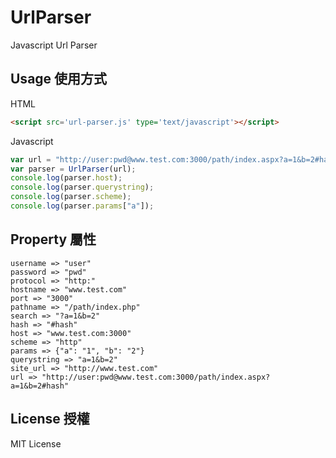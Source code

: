 # UrlParser
Javascript Url Parser

## Usage 使用方式	
HTML
```html
<script src='url-parser.js' type='text/javascript'></script>		
```

Javascript
```javascript
var url = "http://user:pwd@www.test.com:3000/path/index.aspx?a=1&b=2#hash";
var parser = UrlParser(url);	
console.log(parser.host);    
console.log(parser.querystring);
console.log(parser.scheme);
console.log(parser.params["a"]);
```

## Property 屬性
```
username => "user"
password => "pwd"
protocol => "http:"
hostname => "www.test.com"
port => "3000"
pathname => "/path/index.php"
search => "?a=1&b=2"
hash => "#hash"
host => "www.test.com:3000"
scheme => "http"
params => {"a": "1", "b": "2"}
querystring => "a=1&b=2"
site_url => "http://www.test.com"
url => "http://user:pwd@www.test.com:3000/path/index.aspx?a=1&b=2#hash"
```

## License 授權
MIT License
